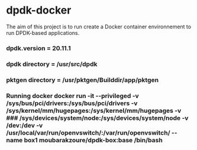 # dpdk-docker
The aim of this project is to run create a Docker container environnement to run DPDK-based applications.
### dpdk.version = 20.11.1
### dpdk directory = /usr/src/dpdk
### pktgen directory = /usr/pktgen/Builddir/app/pktgen
### Running docker docker run -it --privileged -v /sys/bus/pci/drivers:/sys/bus/pci/drivers -v /sys/kernel/mm/hugepages:/sys/kernel/mm/hugepages -v ### /sys/devices/system/node:/sys/devices/system/node -v /dev:/dev -v  /usr/local/var/run/openvswitch/:/var/run/openvswitch/  --name box1  moubarakzoure/dpdk-box:base /bin/bash

